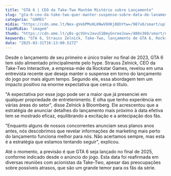 ```yaml
---
title: "GTA 6 | CEO da Take-Two Mantém Mistério sobre Lançamento"
slug: "gta-6-ceo-da-take-two-quer-manter-suspense-sobre-data-de-lanamento"
categoria: "GAMES"
midia: "https://cdn.ome.lt/Nex-gVebPMxHLKNwVOXKj0QhYtw=/987x0/smart/uploads/conteudo/fotos/imagem_2025-03-31_125355378.png"
tipoMidia: "imagem"
thumb: "https://cdn.ome.lt/yBs-gcVUnvJavuS1BmyGnreeJxw=/480x360/smart/extras/conteudos/imagem_2025-03-31_125353294.png"
keywords: "GTA 6, Strauss Zelnick, Take-Two, lançamento de GTA 6, Rockstar Games"
data: "2025-03-31T16:13:00.527Z"
---
```


Desde o lançamento de seu primeiro e único trailer no final de 2023, GTA 6 tem sido alimentado principalmente pelo hype. Strauss Zelnick, CEO da Take-Two Interactive, a empresa-mãe da Rockstar Games, revelou em uma entrevista recente que deseja manter o suspense em torno do lançamento do jogo por mais algum tempo. Segundo ele, essa abordagem tem um impacto positivo na enorme expectativa que cerca o título.

"A expectativa por esse jogo pode ser a maior que já presenciei em qualquer propriedade de entretenimento. E olha que tenho experiência em várias áreas do setor", disse Zelnick à Bloomberg. Ele acrescentou que a estratégia de anunciar detalhes do lançamento mais próximo à data efetiva tem se mostrado eficaz, equilibrando a excitação e a antecipação dos fãs.

"Enquanto alguns de nossos concorrentes anunciam seus planos anos antes, nós descobrimos que revelar informações de marketing mais perto do lançamento funciona melhor para nós. Não acertamos sempre, mas esta é a estratégia que estamos tentando seguir", explicou.

Até o momento, a previsão é que GTA 6 seja lançado no final de 2025, conforme indicado desde o anúncio do jogo. Esta data foi reafirmada em diversas reuniões com acionistas da Take-Two, apesar das preocupações sobre possíveis atrasos, que são um grande temor para os fãs da série.